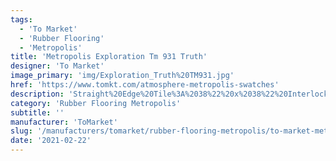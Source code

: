 ```yaml
---
tags:
  - 'To Market'
  - 'Rubber Flooring'
  - 'Metropolis'
title: 'Metropolis Exploration Tm 931 Truth'
designer: 'To Market'
image_primary: 'img/Exploration_Truth%20TM931.jpg'
href: 'https://www.tomkt.com/atmosphere-metropolis-swatches'
description: 'Straight%20Edge%20Tile%3A%2038%22%20x%2038%22%20Interlocking%20Tile%3A%2037%22%20x%2037%22'
category: 'Rubber Flooring Metropolis'
subtitle: ''
manufacturer: 'ToMarket'
slug: '/manufacturers/tomarket/rubber-flooring-metropolis/to-market-metropolis-exploration-tm-931-truth'
date: '2021-02-22'
---
```

